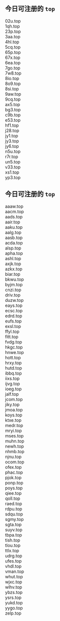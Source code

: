 
## 今日可注册的 `top`
>
02u.top   
1qh.top   
23p.top   
3aa.top   
4hl.top   
5cq.top   
65p.top   
67x.top   
6ea.top   
7go.top   
7w8.top   
8io.top   
8o9.top   
8si.top   
9aw.top   
9cq.top   
ax5.top   
bg3.top   
c9b.top   
e53.top   
hf1.top   
j28.top   
jy1.top   
jy3.top   
jy6.top   
n5u.top   
r7r.top   
un5.top   
v33.top   
xs1.top   
yp3.top   


## 今日可注册的 `top`
>
aaaw.top   
aacm.top   
aads.top   
aair.top   
aaku.top   
aalg.top   
aasb.top   
acda.top   
alsp.top   
apha.top   
ashl.top   
axjk.top   
azkx.top   
biar.top   
bkwu.top   
byjm.top   
cnzi.top   
driv.top   
duzw.top   
eays.top   
ecsc.top   
edrd.top   
eufs.top   
exsl.top   
ffyl.top   
fitt.top   
fvdg.top   
hkgc.top   
hnwe.top   
hott.top   
hrxy.top   
hutd.top   
ibbq.top   
iixs.top   
ijvg.top   
ioeg.top   
jalf.top   
jcom.top   
jiky.top   
jmoa.top   
koys.top   
ktxe.top   
medr.top   
mryi.top   
mses.top   
muhn.top   
newh.top   
nhmb.top   
njnu.top   
ocom.top   
ofex.top   
phac.top   
pjok.top   
ponp.top   
poys.top   
qiee.top   
qoll.top   
raed.top   
rdpu.top   
sdqu.top   
sgmy.top   
sgta.top   
suyv.top   
tbpa.top   
tish.top   
tlou.top   
ttlx.top   
udrg.top   
ufes.top   
vhdl.top   
vman.top   
whut.top   
wjxc.top   
wlhv.top   
ybzs.top   
ysrs.top   
yukd.top   
yygo.top   
zelp.top   

